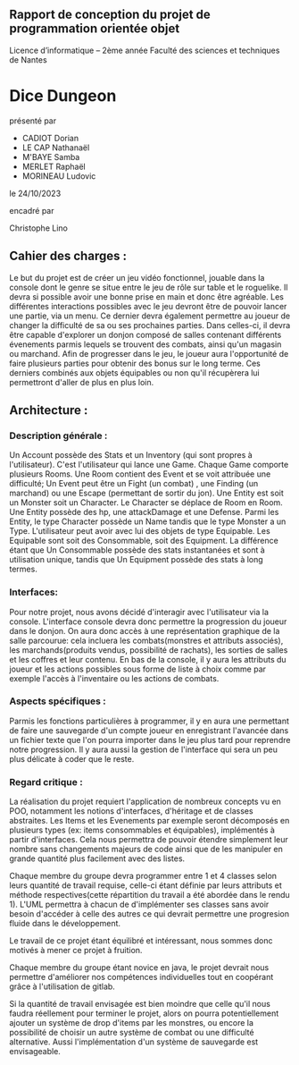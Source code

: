 ## Rapport de conception du projet de programmation orientée objet


Licence d’informatique – 2ème année
Faculté des sciences et techniques de Nantes

# Dice Dungeon

présenté par
- CADIOT Dorian
- LE CAP Nathanaël
- M'BAYE Samba
- MERLET Raphaël
- MORINEAU Ludovic


le 24/10/2023

encadré par

Christophe Lino

## Cahier des charges : 

Le but du projet est de créer un jeu vidéo fonctionnel, jouable dans la console dont le genre se situe entre le jeu de rôle sur table et le roguelike. Il devra si possible avoir une bonne prise en main et donc être agréable. 
Les différentes interactions possibles avec le jeu devront être de pouvoir lancer une partie, via un menu. Ce dernier devra également permettre au joueur de changer la difficulté de sa ou ses prochaines parties. Dans celles-ci, il devra être capable d'explorer un donjon composé de salles contenant différents évenements parmis lequels se trouvent des combats, ainsi qu'un magasin ou marchand. Afin de progresser dans le jeu, le joueur aura l'opportunité de faire plusieurs parties pour obtenir des bonus sur le long terme. Ces derniers combinés aux objets équipables ou non qu'il récupèrera lui permettront d'aller de plus en plus loin. 


## Architecture : 

### Description générale :

Un Account possède des Stats et un Inventory (qui sont propres à l'utilisateur).
C'est l'utilisateur qui lance une Game. Chaque Game  comporte plusieurs Rooms. Une Room contient  des Event et se voit attribuée une difficulté; Un Event peut être un Fight (un combat) , une Finding (un marchand) ou une Escape (permettant de sortir du jon). Une Entity est soit un Monster soit un Character. Le Character se déplace de Room en Room. Une Entity possède des hp, une attackDamage et une Defense. Parmi les Entity, le type Character possède un Name tandis que le type Monster a un Type. L'utilisateur peut avoir avec lui des objets de type Equipable. Les Equipable sont soit des Consommable, soit des Equipment. La différence étant que Un Consommable possède des stats instantanées et sont à utilisation unique, tandis que Un Equipment possède des stats à long termes.

### Interfaces:

Pour notre projet, nous avons décidé d'interagir avec l'utilisateur via la console. L'interface console devra donc permettre la progression du joueur dans le donjon. On aura donc accès à une représentation graphique de la salle parcourue: cela incluera les combats(monstres et attributs associés), les marchands(produits vendus, possibilité de rachats), les sorties de salles et les coffres et leur contenu. En bas de la console, il y aura les attributs du joueur et les actions possibles sous forme de liste à choix comme par exemple l'accès à l'inventaire ou les actions de combats.

### Aspects spécifiques : 

Parmis les fonctions particulières à programmer, il y en aura une permettant de faire une sauvegarde d'un compte joueur en enregistrant l'avancée dans un fichier texte que l'on pourra importer dans le jeu plus tard pour reprendre notre progression. Il y aura aussi la gestion de l'interface qui sera un peu plus délicate à coder que le reste.


### Regard critique  :

La réalisation du projet requiert l'application de nombreux concepts vu en POO, notamment les notions d'interfaces, d'héritage et de classes abstraites. Les Items et les Evenements par exemple seront décomposés en plusieurs types (ex: items consommables et équipables), implémentés à partir d'interfaces.  Cela nous permettra de pouvoir étendre simplement leur nombre sans changements majeurs de code ainsi que de les manipuler en grande quantité plus facilement avec des listes. 

Chaque membre du groupe devra programmer entre 1 et 4 classes selon leurs quantité de travail requise, celle-ci étant définie par leurs attributs et méthode respectives(cette répartition du travail a été abordée dans le rendu 1). L'UML permettra à chacun de d'implémenter ses classes sans avoir besoin d'accéder à celle des autres ce qui devrait permettre une progresion fluide dans le développement.

Le travail de ce projet étant équilibré et intéressant, nous sommes donc motivés à mener ce projet à fruition.

Chaque membre du groupe étant novice en java, le projet devrait nous permettre d'améliorer nos compétences individuelles tout en coopérant grâce à l'utilisation de gitlab. 

Si la quantité de travail envisagée est bien moindre que celle qu'il nous faudra réellement pour terminer le projet, alors on pourra potentiellement ajouter un système de drop d'items par les monstres, ou encore la possibilité de choisir un autre système de combat ou une difficulté alternative. Aussi l'implémentation d'un système de sauvegarde est envisageable.
